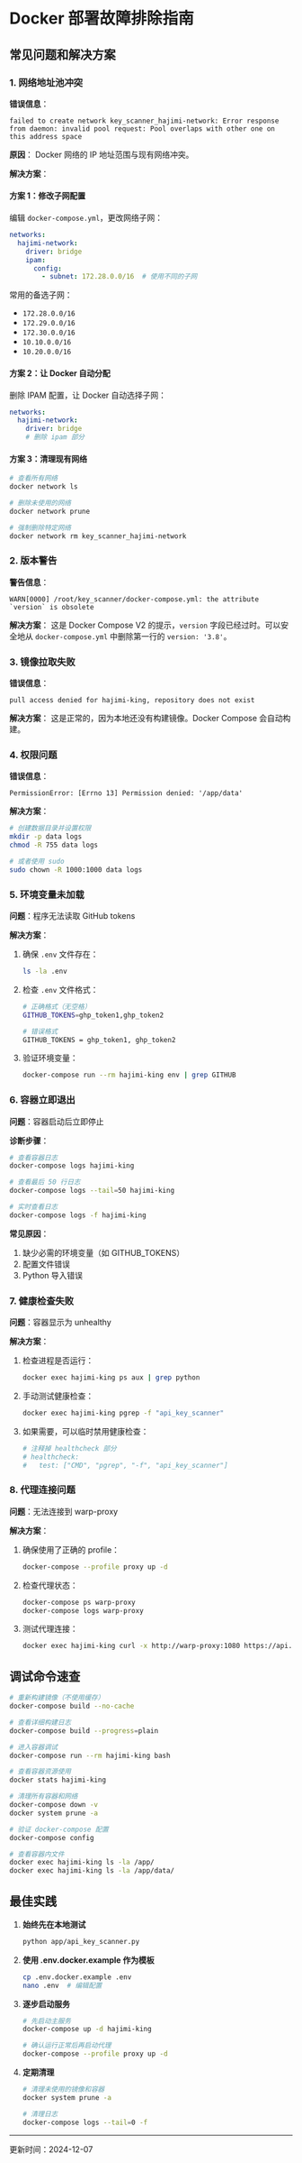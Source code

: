 # Docker 部署故障排除指南

## 常见问题和解决方案

### 1. 网络地址池冲突

**错误信息**：
```
failed to create network key_scanner_hajimi-network: Error response from daemon: invalid pool request: Pool overlaps with other one on this address space
```

**原因**：
Docker 网络的 IP 地址范围与现有网络冲突。

**解决方案**：

#### 方案 1：修改子网配置
编辑 `docker-compose.yml`，更改网络子网：
```yaml
networks:
  hajimi-network:
    driver: bridge
    ipam:
      config:
        - subnet: 172.28.0.0/16  # 使用不同的子网
```

常用的备选子网：
- `172.28.0.0/16`
- `172.29.0.0/16`
- `172.30.0.0/16`
- `10.10.0.0/16`
- `10.20.0.0/16`

#### 方案 2：让 Docker 自动分配
删除 IPAM 配置，让 Docker 自动选择子网：
```yaml
networks:
  hajimi-network:
    driver: bridge
    # 删除 ipam 部分
```

#### 方案 3：清理现有网络
```bash
# 查看所有网络
docker network ls

# 删除未使用的网络
docker network prune

# 强制删除特定网络
docker network rm key_scanner_hajimi-network
```

### 2. 版本警告

**警告信息**：
```
WARN[0000] /root/key_scanner/docker-compose.yml: the attribute `version` is obsolete
```

**解决方案**：
这是 Docker Compose V2 的提示，`version` 字段已经过时。可以安全地从 `docker-compose.yml` 中删除第一行的 `version: '3.8'`。

### 3. 镜像拉取失败

**错误信息**：
```
pull access denied for hajimi-king, repository does not exist
```

**解决方案**：
这是正常的，因为本地还没有构建镜像。Docker Compose 会自动构建。

### 4. 权限问题

**错误信息**：
```
PermissionError: [Errno 13] Permission denied: '/app/data'
```

**解决方案**：
```bash
# 创建数据目录并设置权限
mkdir -p data logs
chmod -R 755 data logs

# 或者使用 sudo
sudo chown -R 1000:1000 data logs
```

### 5. 环境变量未加载

**问题**：程序无法读取 GitHub tokens

**解决方案**：
1. 确保 `.env` 文件存在：
   ```bash
   ls -la .env
   ```

2. 检查 `.env` 文件格式：
   ```bash
   # 正确格式（无空格）
   GITHUB_TOKENS=ghp_token1,ghp_token2
   
   # 错误格式
   GITHUB_TOKENS = ghp_token1, ghp_token2
   ```

3. 验证环境变量：
   ```bash
   docker-compose run --rm hajimi-king env | grep GITHUB
   ```

### 6. 容器立即退出

**问题**：容器启动后立即停止

**诊断步骤**：
```bash
# 查看容器日志
docker-compose logs hajimi-king

# 查看最后 50 行日志
docker-compose logs --tail=50 hajimi-king

# 实时查看日志
docker-compose logs -f hajimi-king
```

**常见原因**：
1. 缺少必需的环境变量（如 GITHUB_TOKENS）
2. 配置文件错误
3. Python 导入错误

### 7. 健康检查失败

**问题**：容器显示为 unhealthy

**解决方案**：
1. 检查进程是否运行：
   ```bash
   docker exec hajimi-king ps aux | grep python
   ```

2. 手动测试健康检查：
   ```bash
   docker exec hajimi-king pgrep -f "api_key_scanner"
   ```

3. 如果需要，可以临时禁用健康检查：
   ```yaml
   # 注释掉 healthcheck 部分
   # healthcheck:
   #   test: ["CMD", "pgrep", "-f", "api_key_scanner"]
   ```

### 8. 代理连接问题

**问题**：无法连接到 warp-proxy

**解决方案**：
1. 确保使用了正确的 profile：
   ```bash
   docker-compose --profile proxy up -d
   ```

2. 检查代理状态：
   ```bash
   docker-compose ps warp-proxy
   docker-compose logs warp-proxy
   ```

3. 测试代理连接：
   ```bash
   docker exec hajimi-king curl -x http://warp-proxy:1080 https://api.github.com
   ```

## 调试命令速查

```bash
# 重新构建镜像（不使用缓存）
docker-compose build --no-cache

# 查看详细构建日志
docker-compose build --progress=plain

# 进入容器调试
docker-compose run --rm hajimi-king bash

# 查看容器资源使用
docker stats hajimi-king

# 清理所有容器和网络
docker-compose down -v
docker system prune -a

# 验证 docker-compose 配置
docker-compose config

# 查看容器内文件
docker exec hajimi-king ls -la /app/
docker exec hajimi-king ls -la /app/data/
```

## 最佳实践

1. **始终先在本地测试**
   ```bash
   python app/api_key_scanner.py
   ```

2. **使用 .env.docker.example 作为模板**
   ```bash
   cp .env.docker.example .env
   nano .env  # 编辑配置
   ```

3. **逐步启动服务**
   ```bash
   # 先启动主服务
   docker-compose up -d hajimi-king
   
   # 确认运行正常后再启动代理
   docker-compose --profile proxy up -d
   ```

4. **定期清理**
   ```bash
   # 清理未使用的镜像和容器
   docker system prune -a
   
   # 清理日志
   docker-compose logs --tail=0 -f
   ```

---

更新时间：2024-12-07